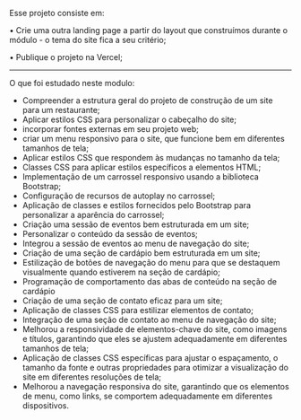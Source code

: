 Esse projeto consiste em:

• Crie uma outra landing page a partir do layout que construímos durante o módulo - o tema do site fica a seu critério;

• Publique o projeto na Vercel;

____________________________________________________________________________________________________________________________________________________________________

O que foi estudado neste modulo:

* Compreender a estrutura geral do projeto de construção de um site para um restaurante;
* Aplicar estilos CSS para personalizar o cabeçalho do site;
* incorporar fontes externas em seu projeto web;
* criar um menu responsivo para o site, que funcione bem em diferentes tamanhos de tela;
* Aplicar estilos CSS que respondem às mudanças no tamanho da tela;
* Classes CSS para aplicar estilos específicos a elementos HTML;
* Implementação de um carrossel responsivo usando a biblioteca Bootstrap;
* Configuração de recursos de autoplay no carrossel;
* Aplicação de classes e estilos fornecidos pelo Bootstrap para personalizar a aparência do carrossel;
* Criação uma sessão de eventos bem estruturada em um site;
* Personalizar o conteúdo da sessão de eventos;
* Integrou a sessão de eventos ao menu de navegação do site;
* Criação de uma seção de cardápio bem estruturada em um site;
* Estilização de botões de navegação do menu para que se destaquem visualmente quando estiverem na seção de cardápio;
* Programação de comportamento das abas de conteúdo na seção de cardápio
* Criação de uma seção de contato eficaz para um site;
* Aplicação de classes CSS para estilizar elementos de contato;
* Integração de uma seção de contato ao menu de navegação do site;
* Melhorou a responsividade de elementos-chave do site, como imagens e títulos, garantindo que eles se ajustem adequadamente em diferentes tamanhos de tela;
* Aplicação de classes CSS específicas para ajustar o espaçamento, o tamanho da fonte e outras propriedades para otimizar a visualização do site em diferentes resoluções de tela;
* Melhorou a navegação responsiva do site, garantindo que os elementos de menu, como links, se comportem adequadamente em diferentes dispositivos. 
